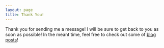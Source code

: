 ```yaml
---
layout: page
title: Thank You!
---
```


Thank you for sending me a message! I will be sure to get back to you as soon as possible! In the meant time, feel free to check out some of [blog posts](www.spence.io/blog)!